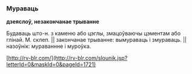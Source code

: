### Мураваць
**дзеяслоў, незакончанае трыванне**

Будаваць што-н. з каменю або цэглы, змацоўваючы цэментам або глінай. М. склеп. || закончанае трыванне: вымураваць і змураваць. || назоўнік: мураваннне і муроўка.

<a rel="author">[http://rv-blr.com/](http://rv-blr.com/slounik.jsp?letterId=0&maskId=0&pageId=1721)</a>
